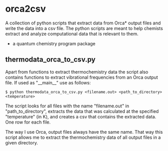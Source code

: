 # orca2csv
A collection of python scripts that extract data from Orca* output files and write the data into a csv file. The python scripts are meant to help chemists extract and analyze computational data that is relevant to them.

* a quantum chemistry program package

## thermodata_orca_to_csv.py
Apart from functions to extract thermochemistry data the script also contains functions to extract vibrational frequencies from an Orca output file. If used as "\_\_main\_\_" use as follows:

    $ python thermodata_orca_to_csv.py <filename.out> <path_to_directory> <temperature>

The script looks for all files with the name "filename.out" in "path_to_directory", extracts the data that was calculated at the specified "temperature" (in K), and creates a csv that contains the extracted data. One row for each file.

The way I use Orca, output files always have the same name. That way this script allows me to extract the thermochemistry data of all output files in a given directory.
